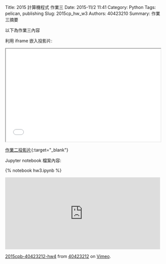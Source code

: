 Title: 2015 計算機程式 作業三
Date: 2015-11/2 11:41
Category: Python
Tags: pelican, publishing
Slug: 2015cp_hw_w3
Authors: 40423210
Summary: 作業三摘要

以下為作業三內容

利用 iframe 嵌入投影片:

<iframe src="40423210_cp_w3_p.html" width="500" height="300"></iframe>

[作業二投影片](40423210_cp_w3_p.html){:target="_blank"}

 Jupyter notebook 檔案內容:

{% notebook hw3.ipynb %}


<iframe src="https://player.vimeo.com/video/144977819" width="500" height="232" frameborder="0" webkitallowfullscreen mozallowfullscreen allowfullscreen></iframe> <p><a href="https://vimeo.com/144977819">2015cpb-40423212-hw4</a> from <a href="https://vimeo.com/user45523667">40423212</a> on <a href="https://vimeo.com">Vimeo</a>.</p>
